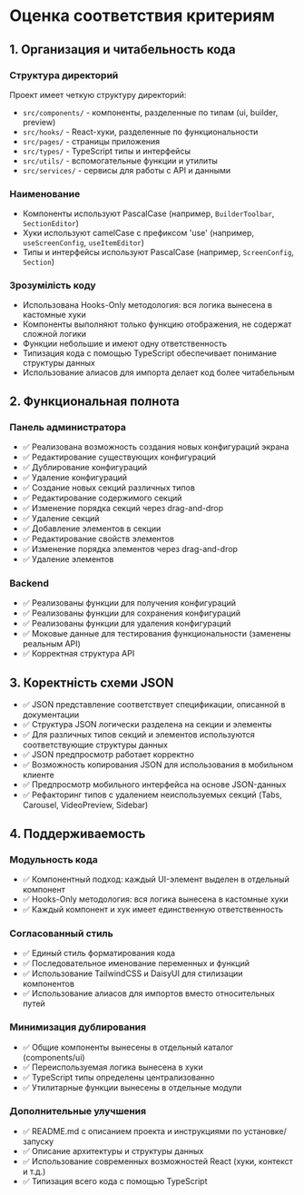 # Оценка соответствия критериям

## 1. Организация и читабельность кода

### Структура директорий

Проект имеет четкую структуру директорий:

- `src/components/` - компоненты, разделенные по типам (ui, builder, preview)
- `src/hooks/` - React-хуки, разделенные по функциональности
- `src/pages/` - страницы приложения
- `src/types/` - TypeScript типы и интерфейсы
- `src/utils/` - вспомогательные функции и утилиты
- `src/services/` - сервисы для работы с API и данными

### Наименование

- Компоненты используют PascalCase (например, `BuilderToolbar`, `SectionEditor`)
- Хуки используют camelCase с префиксом 'use' (например, `useScreenConfig`, `useItemEditor`)
- Типы и интерфейсы используют PascalCase (например, `ScreenConfig`, `Section`)

### Зрозумілість коду

- Использована Hooks-Only методология: вся логика вынесена в кастомные хуки
- Компоненты выполняют только функцию отображения, не содержат сложной логики
- Функции небольшие и имеют одну ответственность
- Типизация кода с помощью TypeScript обеспечивает понимание структуры данных
- Использование алиасов для импорта делает код более читабельным

## 2. Функциональная полнота

### Панель администратора

- ✅ Реализована возможность создания новых конфигураций экрана
- ✅ Редактирование существующих конфигураций
- ✅ Дублирование конфигураций
- ✅ Удаление конфигураций
- ✅ Создание новых секций различных типов
- ✅ Редактирование содержимого секций
- ✅ Изменение порядка секций через drag-and-drop
- ✅ Удаление секций
- ✅ Добавление элементов в секции
- ✅ Редактирование свойств элементов
- ✅ Изменение порядка элементов через drag-and-drop
- ✅ Удаление элементов

### Backend

- ✅ Реализованы функции для получения конфигураций
- ✅ Реализованы функции для сохранения конфигураций
- ✅ Реализованы функции для удаления конфигураций
- ✅ Моковые данные для тестирования функциональности (заменены реальным API)
- ✅ Корректная структура API

## 3. Коректність схеми JSON

- ✅ JSON представление соответствует спецификации, описанной в документации
- ✅ Структура JSON логически разделена на секции и элементы
- ✅ Для различных типов секций и элементов используются соответствующие структуры данных
- ✅ JSON предпросмотр работает корректно
- ✅ Возможность копирования JSON для использования в мобильном клиенте
- ✅ Предпросмотр мобильного интерфейса на основе JSON-данных
- ✅ Рефакторинг типов с удалением неиспользуемых секций (Tabs, Carousel, VideoPreview, Sidebar)

## 4. Поддерживаемость

### Модульность кода

- ✅ Компонентный подход: каждый UI-элемент выделен в отдельный компонент
- ✅ Hooks-Only методология: вся логика вынесена в кастомные хуки
- ✅ Каждый компонент и хук имеет единственную ответственность

### Согласованный стиль

- ✅ Единый стиль форматирования кода
- ✅ Последовательное именование переменных и функций
- ✅ Использование TailwindCSS и DaisyUI для стилизации компонентов
- ✅ Использование алиасов для импортов вместо относительных путей

### Минимизация дублирования

- ✅ Общие компоненты вынесены в отдельный каталог (components/ui)
- ✅ Переиспользуемая логика вынесена в хуки
- ✅ TypeScript типы определены централизованно
- ✅ Утилитарные функции вынесены в отдельные модули

### Дополнительные улучшения

- ✅ README.md с описанием проекта и инструкциями по установке/запуску
- ✅ Описание архитектуры и структуры данных
- ✅ Использование современных возможностей React (хуки, контекст и т.д.)
- ✅ Типизация всего кода с помощью TypeScript
